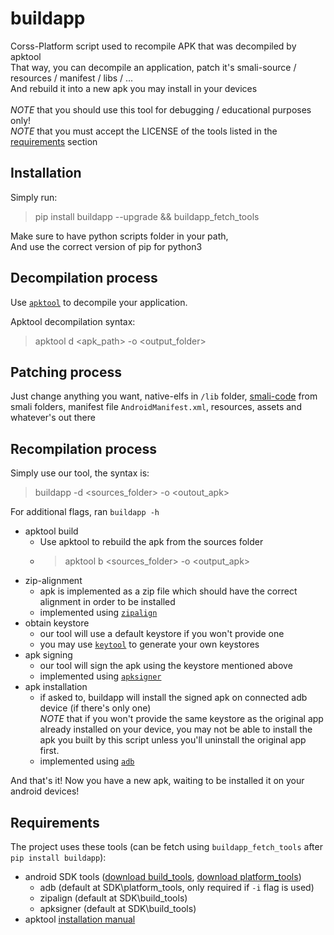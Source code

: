 # buildapp
Corss-Platform script used to recompile APK that was decompiled by apktool <br/>
That way, you can decompile an application, patch it's smali-source / resources / manifest / libs / ... <br />
And rebuild it into a new apk you may install in your devices <br />
<br />
*NOTE* that you should use this tool for debugging / educational purposes only! <br />
*NOTE* that you must accept the LICENSE of the tools listed in the [requirements](#Requirements) section

## Installation
Simply run:
> pip install buildapp --upgrade && buildapp_fetch_tools

Make sure to have python scripts folder in your path, <br/>
And use the correct version of pip for python3

## Decompilation process
Use [`apktool`](https://ibotpeaches.github.io/Apktool/install/) to decompile your application.

Apktool decompilation syntax:
> apktool d <apk_path> -o <output_folder>

## Patching process
Just change anything you want, native-elfs in `/lib` folder, [smali-code](https://source.android.com/docs/core/runtime/dalvik-bytecode) from smali folders, manifest file `AndroidManifest.xml`, resources, assets and whatever's out there

## Recompilation process
Simply use our tool, the syntax is:
> buildapp -d <sources_folder> -o <outout_apk>

For additional flags, ran `buildapp -h` <br/>

- apktool build
    - Use apktool to rebuild the apk from the sources folder
    - > apktool b <sources_folder> -o <output_apk>
- zip-alignment
    - apk is implemented as a zip file which should have the correct alignment in order to be installed
    - implemented using [`zipalign`](https://developer.android.com/tools/zipalign)
- obtain keystore
    - our tool will use a default keystore if you won't provide one
    - you may use [`keytool`](https://docs.oracle.com/javase/8/docs/technotes/tools/unix/keytool.html) to generate your own keystores
- apk signing
    - our tool will sign the apk using the keystore mentioned above
    - implemented using [`apksigner`](https://developer.android.com/tools/apksigner)
- apk installation
    - if asked to, buildapp will install the signed apk on connected adb device (if there's only one) <br/>
    *NOTE* that if you won't provide the same keystore as the original app already installed on your device, you may not be able to install the apk you built by this script unless you'll uninstall the original app first.
    - implemented using [`adb`](https://developer.android.com/tools/adb)

And that's it! Now you have a new apk, waiting to be installed it on your android devices!

## Requirements
The project uses these tools (can be fetch using `buildapp_fetch_tools` after `pip install buildapp`):
- android SDK tools ([download build_tools](https://dl.google.com/android/repository/build-tools_r33-windows.zip), [download platform_tools](https://dl.google.com/android/repository/platform-tools_r34.0.1-windows.zip))
    - adb (default at SDK\platform_tools, only required if `-i` flag is used)
    - zipalign (default at SDK\build_tools)
    - apksigner (default at SDK\build_tools)
- apktool [installation manual](https://ibotpeaches.github.io/Apktool/install/)
